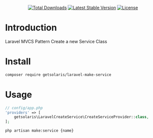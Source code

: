 <p align="center">
<a href="https://packagist.org/packages/getsolaris/laravel-make-service"><img src="https://poser.pugx.org/getsolaris/laravel-make-service/d/total.svg" alt="Total Downloads"></a>
<a href="https://packagist.org/packages/getsolaris/laravel-make-service"><img src="https://poser.pugx.org/getsolaris/laravel-make-service/v/stable.svg" alt="Latest Stable Version"></a>
<a href="https://packagist.org/packages/getsolaris/laravel-make-service"><img src="https://poser.pugx.org/getsolaris/laravel-make-service/license.svg" alt="License"></a>
</p>

# Introduction
Laravel MVCS Pattern Create a new Service Class

# Install
```bash
composer require getsolaris/laravel-make-service
```

# Usage
```php
// config/app.php
'providers' => [
    getsolaris\LaravelCreateService\CreateServiceProvider::class,
];
```

```bash
php artisan make:service {name}
```